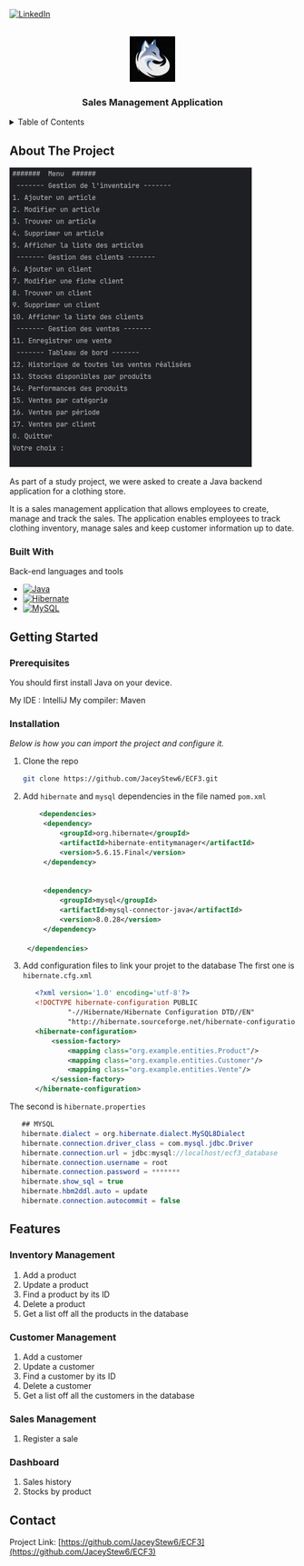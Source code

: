 <!-- PROJECT SHIELDS -->
[![LinkedIn][linkedin-shield]][linkedin-url]

<!-- PROJECT LOGO -->
<br />
<div align="center">
    <img src="./Logo Polar Fox Games.png" alt="Logo" width="80" height="80">

  <h3 align="center">Sales Management Application</h3>
</div>

<!-- TABLE OF CONTENTS -->
<details>
  <summary>Table of Contents</summary>
  <ol>
    <li>
      <a href="#about-the-project">About The Project</a>
      <ul>
        <li><a href="#built-with">Built With</a></li>
      </ul>
    </li>
    <li>
      <a href="#getting-started">Getting Started</a>
      <ul>
        <li><a href="#prerequisites">Prerequisites</a></li>
        <li><a href="#installation">Installation</a></li>
      </ul>
    </li>
    <li><a href="#api-doc">API Doc</a></li>
    <li><a href="#roadmap">Roadmap</a></li>
    <li><a href="#contact">Contact</a></li>
  </ol>
</details>

<!-- ABOUT THE PROJECT -->
## About The Project

![MainMenu][mainmenu-screenshot]

As part of a study project, we were asked to create a Java backend application for a clothing store.

It is a sales management application that allows employees to create, manage and track the sales. The application enables employees to track clothing inventory, manage sales and keep customer information up to date.

### Built With

Back-end languages and tools

* [![Java][Java]][Java-url]
* [![Hibernate][Hibernate]][Hibernate-url]
* [![MySQL][MySql]][MySQL-url]


## Getting Started

### Prerequisites

You should first install Java on your device.

My IDE : IntelliJ
My compiler: Maven

### Installation

_Below is how you can import the project and configure it._

1. Clone the repo
   ```sh
   git clone https://github.com/JaceyStew6/ECF3.git
   ```

2. Add `hibernate` and `mysql` dependencies in the file named `pom.xml`
   ```xml
       <dependencies>
        <dependency>
            <groupId>org.hibernate</groupId>
            <artifactId>hibernate-entitymanager</artifactId>
            <version>5.6.15.Final</version>
        </dependency>


        <dependency>
            <groupId>mysql</groupId>
            <artifactId>mysql-connector-java</artifactId>
            <version>8.0.28</version>
        </dependency>

    </dependencies>
   ```

3. Add configuration files to link your projet to the database
The first one is `hibernate.cfg.xml`
   ```xml
      <?xml version='1.0' encoding='utf-8'?>
      <!DOCTYPE hibernate-configuration PUBLIC
              "-//Hibernate/Hibernate Configuration DTD//EN"
              "http://hibernate.sourceforge.net/hibernate-configuration-3.0.dtd">
      <hibernate-configuration>
          <session-factory>
              <mapping class="org.example.entities.Product"/>
              <mapping class="org.example.entities.Customer"/>
              <mapping class="org.example.entities.Vente"/>
          </session-factory>
      </hibernate-configuration>
   ```

The second is `hibernate.properties`
   ```java
      ## MYSQL
      hibernate.dialect = org.hibernate.dialect.MySQL8Dialect
      hibernate.connection.driver_class = com.mysql.jdbc.Driver
      hibernate.connection.url = jdbc:mysql://localhost/ecf3_database
      hibernate.connection.username = root
      hibernate.connection.password = *******
      hibernate.show_sql = true
      hibernate.hbm2ddl.auto = update
      hibernate.connection.autocommit = false
   ```

<!-- FEATURES -->
## Features

### Inventory Management
1. Add a product
2. Update a product
3. Find a product by its ID
4. Delete a product
5. Get a list off all the products in the database

### Customer Management
1. Add a customer
2. Update a customer
3. Find a customer by its ID
4. Delete a customer
5. Get a list off all the customers in the database

### Sales Management
1. Register a sale

### Dashboard
1. Sales history
2. Stocks by product

## Contact

Project Link: [https://github.com/JaceyStew6/ECF3](https://github.com/JaceyStew6/ECF3)





<!-- MARKDOWN LINKS & IMAGES -->
[linkedin-shield]: https://img.shields.io/badge/-LinkedIn-black.svg?style=for-the-badge&logo=linkedin&colorB=555
[linkedin-url]: https://www.linkedin.com/in/p-roxane/
[interface-screenshot]: ./Documentation%20projet/Auth-view.png


[mainmenu-screenshot]:./Visuels%20documentation/Menu%20principal.png


<!-- back-end links -->
[Java]: https://img.shields.io/badge/Java-ED8B00?style=for-the-badge&logo=openjdk&logoColor=white
[Java-url]: https://dev.java/learn/getting-started/
[Hibernate]: https://img.shields.io/badge/Hibernate-blue?style=for-the-badge&logo=hibernate
[Hibernate-url]: https://hibernate.org/
[MySql]: https://img.shields.io/badge/MySQL-00000F?style=for-the-badge&logo=mysql&logoColor=white
[MySQL-url]: https://www.mysql.com/fr/